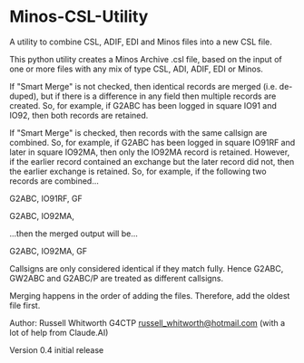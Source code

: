 # Minos-CSL-Utility
A utility to combine CSL, ADIF, EDI and Minos files into a new CSL file.

This python utility creates a Minos Archive .csl file, based on the input of one or more files with any mix of type CSL, ADI, ADIF, EDI or Minos.

If "Smart Merge" is not checked, then identical records are merged (i.e. de-duped), but if there is a difference in any field then multiple records are created. So, for example, if G2ABC has been logged in square IO91 and IO92, then both records are retained.

If "Smart Merge" is checked, then records with the same callsign are combined. So, for example, if G2ABC has been logged in square IO91RF and later in square IO92MA, then only the IO92MA record is retained. However, if the earlier record contained an exchange but the later record did not, then the earlier exchange is retained. So, for example, if the following two records are combined...

G2ABC, IO91RF, GF

G2ABC, IO92MA, <blank>

...then the merged output will be...

G2ABC, IO92MA, GF

Callsigns are only considered identical if they match fully. Hence G2ABC, GW2ABC and G2ABC/P are treated as different callsigns.

Merging happens in the order of adding the files. Therefore, add the oldest file first.

Author: Russell Whitworth G4CTP russell_whitworth@hotmail.com
(with a lot of help from Claude.AI)

Version 0.4 initial release